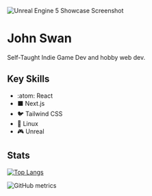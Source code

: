 
![Unreal Engine 5 Showcase Screenshot](https://cdn2.unrealengine.com/unreal-engine-5-2-header-1920x1080-89c409500751.jpg?resize=1&w=1920)

# John Swan

Self-Taught Indie Game Dev and hobby web dev.

## Key Skills
* :atom: React
* ⬛ Next.js
* 🐦 Tailwind CSS
* 🐧 Linux
* 🎮 Unreal


## Stats

[![Top Langs](https://github-readme-stats.vercel.app/api/top-langs/?username=JohnESwan3)](https://github.com/anuraghazra/github-readme-stats)  

![GitHub metrics](https://metrics.lecoq.io/JohnESwan3)  
